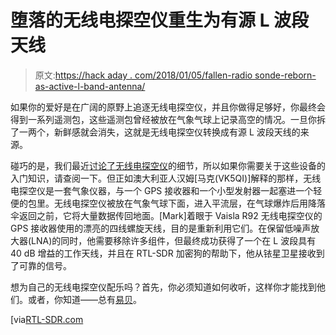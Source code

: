 # 堕落的无线电探空仪重生为有源 L 波段天线

> 原文:[https://hack aday . com/2018/01/05/fallen-radio sonde-reborn-as-active-l-band-antenna/](https://hackaday.com/2018/01/05/fallen-radiosonde-reborn-as-active-l-band-antenna/)

如果你的爱好是在广阔的原野上追逐无线电探空仪，并且你做得足够好，你最终会得到一系列遥测包，这些遥测包曾经被放在气象气球上记录高空的情况。一旦你拆了一两个，新鲜感就会消失，这就是无线电探空仪转换成有源 L 波段天线的来源。

碰巧的是，我们最近[讨论了无线电探空仪](http://hackaday.com/2017/12/08/radiosondes/)的细节，所以如果你需要关于这些设备的入门知识，请查阅一下。但正如澳大利亚人汉姆[马克(VK5QI)]解释的那样，无线电探空仪是一套气象仪器，与一个 GPS 接收器和一个小型发射器一起塞进一个轻便的包里。无线电探空仪被放在气象气球下面，进入平流层，在气球爆炸后用降落伞返回之前，它将大量数据传回地面。[Mark]着眼于 Vaisla R92 无线电探空仪的 GPS 接收器使用的漂亮的四线螺旋天线，目的是重新利用它们。在保留低噪声放大器(LNA)的同时，他需要移除许多组件，但最终成功获得了一个在 L 波段具有 40 dB 增益的工作天线，并且在 RTL-SDR 加密狗的帮助下，他从铱星卫星接收到了可靠的信号。

想为自己的无线电探空仪配乐吗？首先，你必须知道如何收听，这样你才能找到他们。或者，你知道——总有[易贝](http://www.ebay.com/bhp/radiosonde)。

[via[RTL-SDR.com](https://www.rtl-sdr.com/turning-an-old-radiosonde-into-an-active-l-band-antenna/)